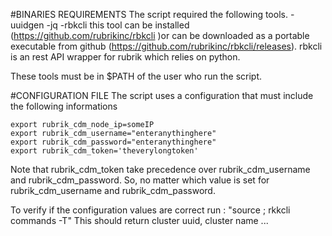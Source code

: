 
#BINARIES REQUIREMENTS
The script required the following tools. 
-uuidgen
-jq
-rbkcli
	this tool can be installed (https://github.com/rubrikinc/rbkcli )or can be downloaded as a portable executable from github (https://github.com/rubrikinc/rbkcli/releases).
	rbkcli is an rest API wrapper for rubrik which relies on python.

These tools must be in $PATH of the user who run the script.

#CONFIGURATION FILE
The script uses a configuration that  must include the following informations

	export rubrik_cdm_node_ip=someIP
	export rubrik_cdm_username="enteranythinghere"
	export rubrik_cdm_password="enteranythinghere"
	export rubrik_cdm_token='theverylongtoken'

Note that rubrik_cdm_token take precedence over rubrik_cdm_username and rubrik_cdm_password.
So, no matter which value is set for rubrik_cdm_username and rubrik_cdm_password.

To verify if the configuration values are correct run : "source <configurtaionfile> ; rkkcli commands -T"
This should return cluster uuid, cluster name ...
